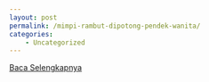 ```yaml
---
layout: post
permalink: /mimpi-rambut-dipotong-pendek-wanita/
categories:
    - Uncategorized
---
```


[Baca Selengkapnya](/03)